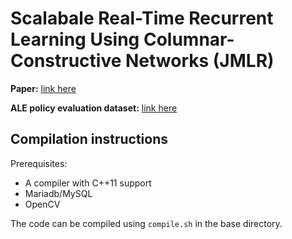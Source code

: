 # Scalabale Real-Time Recurrent Learning Using Columnar-Constructive Networks (JMLR)

**Paper:** [link here](#)

**ALE policy evaluation dataset:** [link here](https://github.com/khurramjaved96/atari-prediction-benchmark)

## Compilation instructions
Prerequisites:
- A compiler with C++11 support
- Mariadb/MySQL
- OpenCV

The code can be compiled using `compile.sh` in the base directory. 


